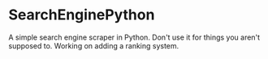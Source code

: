 # SearchEnginePython
A simple search engine scraper in Python. Don't use it for things you aren't supposed to.
Working on adding a ranking system. 
